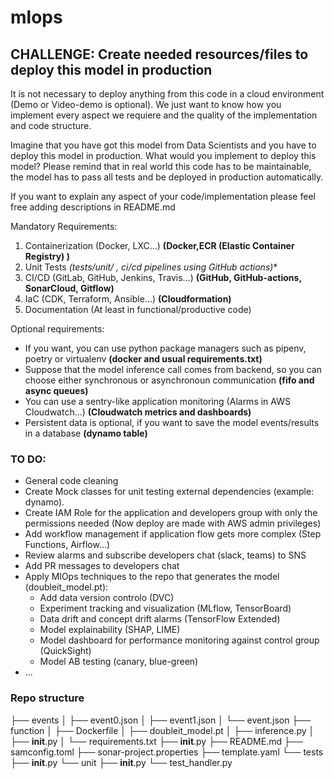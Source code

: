 # mlops


## CHALLENGE: Create needed resources/files to deploy this model in production

It is not necessary to deploy anything from this code in a cloud environment (Demo or Video-demo is optional). We just
want to know how you implement every aspect we requiere and the quality of the implementation and code structure.

Imagine that you have got this model from Data Scientists and you have to deploy this model in production. What would
you implement to deploy this model? Please remind that in real world this code has to be maintainable, the model has
to pass all tests and be deployed in production automatically.

If you want to explain any aspect of your code/implementation please feel free adding descriptions in README.md

Mandatory Requirements:

1. Containerization (Docker, LXC...) **(Docker,ECR (Elastic Container Registry) )**
2. Unit Tests **(tests/unit/* , ci/cd pipelines using GitHub actions)**
2. CI/CD (GitLab, GitHub, Jenkins, Travis...) **(GitHub, GitHub-actions, SonarCloud, Gitflow)**
3. IaC (CDK, Terraform, Ansible...) **(Cloudformation)**
4. Documentation (At least in functional/productive code)

Optional requirements:

- If you want, you can use python package managers such as pipenv, poetry or virtualenv **(docker and usual requirements.txt)**
- Suppose that the model inference call comes from backend, so you can choose either synchronous or asynchronoun communication **(fifo and async queues)**
- You can use a sentry-like application monitoring (Alarms in AWS Cloudwatch...) **(Cloudwatch metrics and dashboards)**
- Persistent data is optional, if you want to save the model events/results in a database **(dynamo table)**



### TO DO:

 - General code cleaning
 - Create Mock classes for unit testing external dependencies (example: dynamo).
 - Create IAM Role for the application and developers group with only the permissions needed (Now deploy are made with AWS admin privileges)
 - Add workflow management if application flow gets more complex (Step Functions, Airflow...)
 - Review alarms and subscribe developers chat (slack, teams) to SNS
 - Add PR messages to developers chat
 - Apply MlOps techniques to the repo that generates the model (doubleit_model.pt):
     - Add data version controlo (DVC)
     - Experiment tracking and visualization (MLflow, TensorBoard)
     - Data drift and concept drift alarms (TensorFlow Extended)
     - Model explainability (SHAP, LIME)
     - Model dashboard for performance monitoring against control group (QuickSight)
     - Model AB testing (canary, blue-green)
 - ...
 


### Repo structure

├── events
│   ├── event0.json
│   ├── event1.json
│   └── event.json
├── function
│   ├── Dockerfile
│   ├── doubleit_model.pt
│   ├── inference.py
│   ├── __init__.py
│   └── requirements.txt
├── __init__.py
├── README.md
├── samconfig.toml
├── sonar-project.properties
├── template.yaml
└── tests
    ├── __init__.py
    └── unit
        ├── __init__.py
        └── test_handler.py